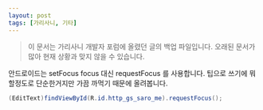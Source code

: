 ```yaml
---
layout: post
tags: [가리사니, 기타]
---
```


> 이 문서는 가리사니 개발자 포럼에 올렸던 글의 백업 파일입니다.
오래된 문서가 많아 현재 상황과 맞지 않을 수 있습니다.


안드로이드는 setFocus  focus 대신 requestFocus 를 사용합니다.
팁으로 쓰기에 뭐할정도로 단순한거지만 가끔 까먹기 때문에 올려봅니다.

``` java
(EditText)findViewById(R.id.http_gs_saro_me).requestFocus();
```